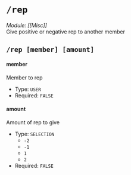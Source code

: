 # `/rep`
*Module: [[Misc]]*<br>
Give positive or negative rep to another member
## `/rep [member] [amount]`
#### member
Member to rep
- Type: `USER`
- Required: `FALSE`
#### amount
Amount of rep to give
- Type: `SELECTION`
  - `-2`
  - `-1`
  - `1`
  - `2`
- Required: `FALSE`